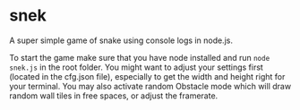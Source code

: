 # snek
A super simple game of snake using console logs in node.js.

To start the game make sure that you have node installed and run `node snek.js` in the root folder.
You might want to adjust your settings first (located in the cfg.json file), especially to get the width and height right for your terminal. You may also activate random Obstacle mode which will draw random wall tiles in free spaces, or adjust the framerate.

